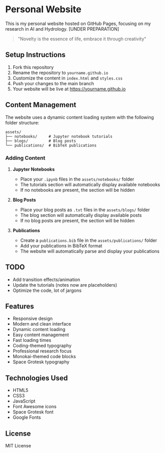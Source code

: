 # Personal Website

This is my personal website hosted on GitHub Pages, focusing on my research in AI and Hydrology.
[UNDER PREPARATION]

> "Novelty is the essence of life, embrace it through creativity"

## Setup Instructions

1. Fork this repository
2. Rename the repository to `yourname.github.io`
3. Customize the content in `index.html` and `styles.css`
4. Push your changes to the main branch
5. Your website will be live at https://yourname.github.io

## Content Management

The website uses a dynamic content loading system with the following folder structure:

```
assets/
├── notebooks/     # Jupyter notebook tutorials
├── blogs/         # Blog posts
└── publications/  # BibTeX publications

```

### Adding Content

1. **Jupyter Notebooks**
   - Place your `.ipynb` files in the `assets/notebooks/` folder
   - The tutorials section will automatically display available notebooks
   - If no notebooks are present, the section will be hidden

2. **Blog Posts**
   - Place your blog posts as `.txt` files in the `assets/blogs/` folder
   - The blog section will automatically display available posts
   - If no blog posts are present, the section will be hidden

3. **Publications**
   - Create a `publications.bib` file in the `assets/publications/` folder
   - Add your publications in BibTeX format
   - The website will automatically parse and display your publications

## TODO

- Add transition effects/animation
- Update the tutorials (notes now are placeholders)
- Optimize the code, lot of jargons
  
## Features

- Responsive design
- Modern and clean interface
- Dynamic content loading
- Easy content management
- Fast loading times
- Coding-themed typography
- Professional research focus
- Monokai-themed code blocks
- Space Grotesk typography

## Technologies Used

- HTML5
- CSS3
- JavaScript
- Font Awesome icons
- Space Grotesk font
- Google Fonts

## License

MIT License 

